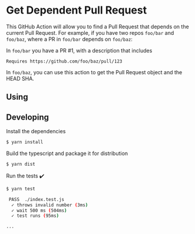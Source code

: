 # Get Dependent Pull Request

This GitHub Action will allow you to find a Pull Request that depends on the current Pull Request. For example,
if you have two repos `foo/bar` and `foo/baz`, where a PR in `foo/bar` depends on `foo/baz`:

In `foo/bar` you have a PR #1, with a description that includes

```
Requires https://github.com/foo/baz/pull/123
```

In `foo/baz`, you can use this action to get the Pull Request object and the HEAD SHA.

## Using

## Developing

Install the dependencies  
```bash
$ yarn install
```

Build the typescript and package it for distribution
```bash
$ yarn dist
```

Run the tests :heavy_check_mark:  
```bash
$ yarn test

 PASS  ./index.test.js
  ✓ throws invalid number (3ms)
  ✓ wait 500 ms (504ms)
  ✓ test runs (95ms)

...
```
